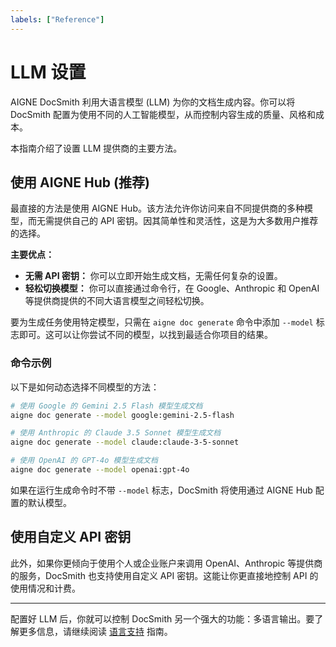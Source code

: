 ```yaml
---
labels: ["Reference"]
---
```


# LLM 设置

AIGNE DocSmith 利用大语言模型 (LLM) 为你的文档生成内容。你可以将 DocSmith 配置为使用不同的人工智能模型，从而控制内容生成的质量、风格和成本。

本指南介绍了设置 LLM 提供商的主要方法。

## 使用 AIGNE Hub (推荐)

最直接的方法是使用 AIGNE Hub。该方法允许你访问来自不同提供商的多种模型，而无需提供自己的 API 密钥。因其简单性和灵活性，这是为大多数用户推荐的选择。

**主要优点：**
- **无需 API 密钥：** 你可以立即开始生成文档，无需任何复杂的设置。
- **轻松切换模型：** 你可以直接通过命令行，在 Google、Anthropic 和 OpenAI 等提供商提供的不同大语言模型之间轻松切换。

要为生成任务使用特定模型，只需在 `aigne doc generate` 命令中添加 `--model` 标志即可。这可以让你尝试不同的模型，以找到最适合你项目的结果。

### 命令示例

以下是如何动态选择不同模型的方法：

```bash
# 使用 Google 的 Gemini 2.5 Flash 模型生成文档
aigne doc generate --model google:gemini-2.5-flash

# 使用 Anthropic 的 Claude 3.5 Sonnet 模型生成文档
aigne doc generate --model claude:claude-3-5-sonnet

# 使用 OpenAI 的 GPT-4o 模型生成文档
aigne doc generate --model openai:gpt-4o
```

如果在运行生成命令时不带 `--model` 标志，DocSmith 将使用通过 AIGNE Hub 配置的默认模型。

## 使用自定义 API 密钥

此外，如果你更倾向于使用个人或企业账户来调用 OpenAI、Anthropic 等提供商的服务，DocSmith 也支持使用自定义 API 密钥。这能让你更直接地控制 API 的使用情况和计费。

---

配置好 LLM 后，你就可以控制 DocSmith 另一个强大的功能：多语言输出。要了解更多信息，请继续阅读 [语言支持](./configuration-language-support.md) 指南。